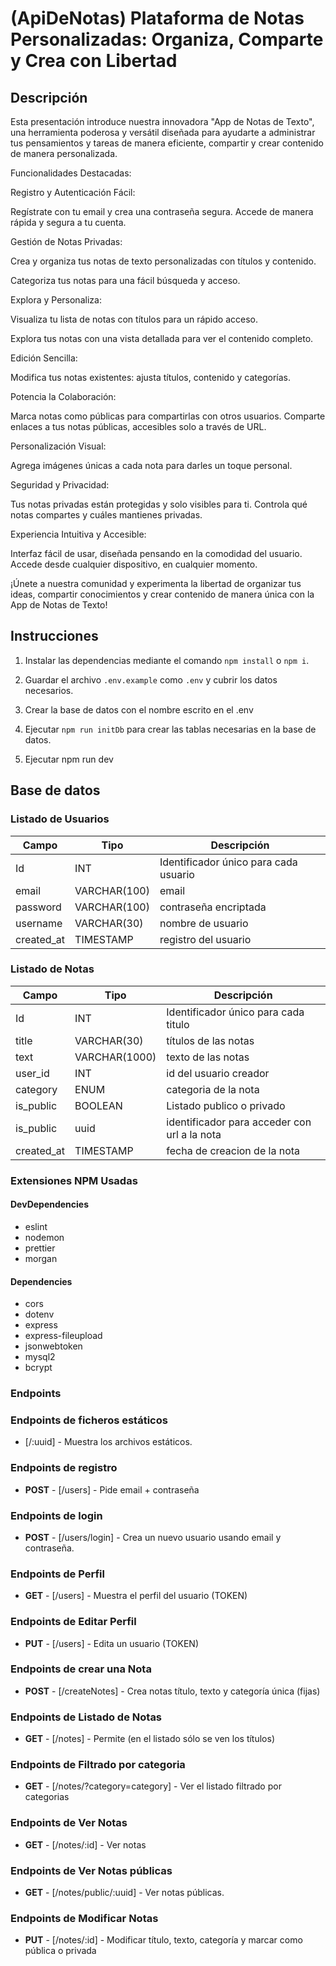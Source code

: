 # (ApiDeNotas) Plataforma de Notas Personalizadas: Organiza, Comparte y Crea con Libertad


## Descripción

Esta presentación introduce nuestra innovadora "App de Notas de Texto", una herramienta poderosa y versátil diseñada para ayudarte a administrar tus pensamientos y tareas de manera eficiente, compartir y crear contenido de manera personalizada.

Funcionalidades Destacadas:

Registro y Autenticación Fácil:

Regístrate con tu email y crea una contraseña segura.
Accede de manera rápida y segura a tu cuenta.

Gestión de Notas Privadas:

Crea y organiza tus notas de texto personalizadas con títulos y contenido.

Categoriza tus notas para una fácil búsqueda y acceso.

Explora y Personaliza:

Visualiza tu lista de notas con títulos para un rápido acceso.

Explora tus notas con una vista detallada para ver el contenido completo.

Edición Sencilla:

Modifica tus notas existentes: ajusta títulos, contenido y categorías.

Potencia la Colaboración:

Marca notas como públicas para compartirlas con otros usuarios.
Comparte enlaces a tus notas públicas, accesibles solo a través de URL.


Personalización Visual:

Agrega imágenes únicas a cada nota para darles un toque personal.

Seguridad y Privacidad:

Tus notas privadas están protegidas y solo visibles para ti.
Controla qué notas compartes y cuáles mantienes privadas.

Experiencia Intuitiva y Accesible:

Interfaz fácil de usar, diseñada pensando en la comodidad del usuario.
Accede desde cualquier dispositivo, en cualquier momento.

¡Únete a nuestra comunidad y experimenta la libertad de organizar tus ideas, compartir conocimientos y crear contenido de manera única con la App de Notas de Texto!

## Instrucciones

1. Instalar las dependencias mediante el comando `npm install` o `npm i`.

2. Guardar el archivo `.env.example` como `.env` y cubrir los datos necesarios.

3. Crear la base de datos con el nombre escrito en el .env

4. Ejecutar `npm run initDb` para crear las tablas necesarias en la base de datos.

5. Ejecutar npm run dev


## Base de datos

### Listado de Usuarios

| Campo       | Tipo        | Descripción                                    |
| ----------- | ----------- | ---------------------------------------------- |
| Id          | INT         | Identificador único para cada usuario          |
| email       | VARCHAR(100)| email                                          |
| password    | VARCHAR(100)| contraseña encriptada                          |
| username    | VARCHAR(30) | nombre de usuario                              |
| created_at | TIMESTAMP |  registro del usuario                      |


### Listado de Notas

| Campo       | Tipo        | Descripción                                    |
| ----------- | ----------- | ---------------------------------------------- |
| Id          | INT         | Identificador único para cada titulo           |
| title       | VARCHAR(30) | títulos de las notas                           |
| text        | VARCHAR(1000)| texto de las notas                            |
| user_id     | INT         | id del usuario creador                         |
| category    | ENUM        | categoria de la nota                           |
| is_public   | BOOLEAN     | Listado publico o privado                      |
| is_public   | uuid        | identificador para acceder con url a la  nota                      |
| created_at | TIMESTAMP | fecha de creacion de la nota                            |

### Extensiones NPM Usadas

#### DevDependencies

- eslint
- nodemon
- prettier
- morgan

#### Dependencies

- cors
- dotenv
- express
- express-fileupload
- jsonwebtoken
- mysql2
- bcrypt


### Endpoints 

### **Endpoints de ficheros estáticos** 
- [/:uuid] - Muestra los archivos estáticos.

### **Endpoints de registro** 
- **POST** - [/users] - Pide email + contraseña

### **Endpoints de login** 
- **POST** - [/users/login] - Crea un nuevo usuario usando email y contraseña.

### **Endpoints de Perfil** 
- **GET** - [/users] -  Muestra el perfil del usuario (TOKEN) 

### **Endpoints de Editar Perfil** 
- **PUT** - [/users] - Edita un usuario (TOKEN)

### **Endpoints de crear una Nota**
- **POST** - [/createNotes] - Crea notas título, texto y categoría única (fijas)

### **Endpoints de Listado de Notas**
- **GET** - [/notes] - Permite (en el listado sólo se ven los títulos) 

### **Endpoints de Filtrado por categoria**
- **GET** - [/notes/?category=category] - Ver el listado filtrado por categorias

### **Endpoints de Ver Notas**  
- **GET** - [/notes/:id] - Ver notas

### **Endpoints de Ver Notas públicas**  
- **GET** - [/notes/public/:uuid] - Ver notas públicas.

### **Endpoints de Modificar Notas**  
- **PUT** - [/notes/:id] - Modificar título, texto, categoría y marcar como pública o privada

